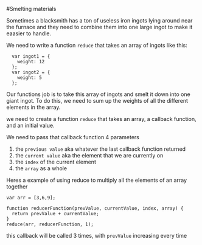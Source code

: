 #Smelting materials

Sometimes a blacksmith has a ton of useless iron ingots lying around near the furnace and they need to combine them into one large ingot to make it eaasier to handle. 

We need to write a function `reduce` that takes an array of ingots like this:

```
  var ingot1 = {
    weight: 12
  };
  var ingot2 = {
    weight: 5
  };
```

Our functions job is to take this array of ingots and smelt it down into one giant ingot. To do this, we need to sum up the weights of all the different elements in the array.

we need to create a function `reduce` that takes an array, a callback function, and an initial value.

We need to pass that callback function 4 parameters
1. the `previous value` aka whatever the last callback function returned
2. the `current value` aka the element that we are currently on
3. the `index` of the current element
4. the `array` as a whole

Heres a example of using reduce to multiply all the elements of an array together
```
var arr = [3,6,9];

function reducerFunction(prevValue, currentValue, index, array) {
  return prevValue + currentValue;
}
reduce(arr, reducerFunction, 1);
```
this callback will be called 3 times, with `prevValue` increasing every time



